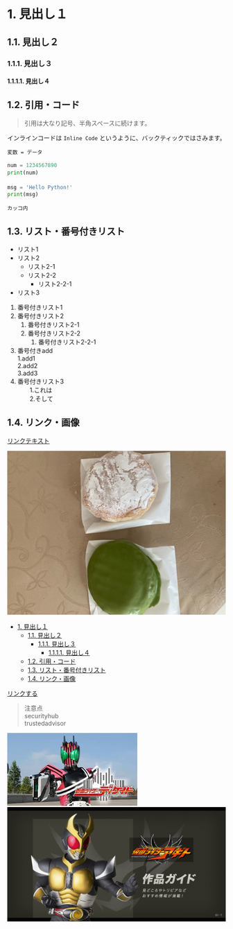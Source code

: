 # 1. 見出し１

## 1.1. 見出し２

### 1.1.1. 見出し３

#### 1.1.1.1. 見出し４

## 1.2. 引用・コード

> 引用は大なり記号、半角スペースに続けます。

インラインコードは `Inline Code` というように、バックティックではさみます。

```text
変数 = データ
```

```py
num = 1234567890
print(num)

msg = 'Hello Python!'
print(msg)
```

```text
カッコ内

```

## 1.3. リスト・番号付きリスト

- リスト1
- リスト2
  - リスト2-1
  - リスト2-2
    - リスト2-2-1
- リスト3

1. 番号付きリスト1
2. 番号付きリスト2
    1. 番号付きリスト2-1
    2. 番号付きリスト2-2
       1. 番号付きリスト2-2-1
3. 番号付きadd  
   1.add1  
   2.add2  
   3.add3
4. 番号付きリスト3  
　　1.これは  
　　2.そして

## 1.4. リンク・画像

[リンクテキスト](https://tonari-it.com)

![代替テキスト](./image/生ドーナツ.jpg)

- [1. 見出し１](#1-見出し１)
  - [1.1. 見出し２](#11-見出し２)
    - [1.1.1. 見出し３](#111-見出し３)
      - [1.1.1.1. 見出し４](#1111-見出し４)
  - [1.2. 引用・コード](#12-引用コード)
  - [1.3. リスト・番号付きリスト](#13-リスト番号付きリスト)
  - [1.4. リンク・画像](#14-リンク画像)

[リンクする](https://tonari-it.com)

>注意点  
securityhub  
trustedadvisor  
  

![ディケイド](./image/2023-01-12-18-28-37.png)
![アギト](./image/2023-01-12-18-35-36.png)

